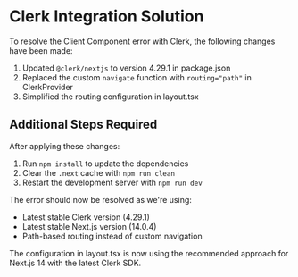 # Clerk Integration Solution

To resolve the Client Component error with Clerk, the following changes have been made:

1. Updated `@clerk/nextjs` to version 4.29.1 in package.json
2. Replaced the custom `navigate` function with `routing="path"` in ClerkProvider
3. Simplified the routing configuration in layout.tsx

## Additional Steps Required

After applying these changes:

1. Run `npm install` to update the dependencies
2. Clear the `.next` cache with `npm run clean`
3. Restart the development server with `npm run dev`

The error should now be resolved as we're using:
- Latest stable Clerk version (4.29.1)
- Latest stable Next.js version (14.0.4)
- Path-based routing instead of custom navigation

The configuration in layout.tsx is now using the recommended approach for Next.js 14 with the latest Clerk SDK.